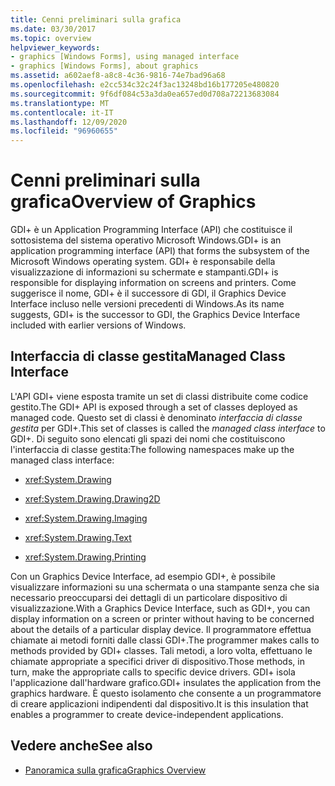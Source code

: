 ```yaml
---
title: Cenni preliminari sulla grafica
ms.date: 03/30/2017
ms.topic: overview
helpviewer_keywords:
- graphics [Windows Forms], using managed interface
- graphics [Windows Forms], about graphics
ms.assetid: a602aef8-a8c8-4c36-9816-74e7bad96a68
ms.openlocfilehash: e2cc534c32c24f3ac13248bd16b177205e480820
ms.sourcegitcommit: 9f6df084c53a3da0ea657ed0d708a72213683084
ms.translationtype: MT
ms.contentlocale: it-IT
ms.lasthandoff: 12/09/2020
ms.locfileid: "96960655"
---
```

# <a name="overview-of-graphics"></a><span data-ttu-id="3c7e0-102">Cenni preliminari sulla grafica</span><span class="sxs-lookup"><span data-stu-id="3c7e0-102">Overview of Graphics</span></span>
<span data-ttu-id="3c7e0-103">GDI+ è un Application Programming Interface (API) che costituisce il sottosistema del sistema operativo Microsoft Windows.</span><span class="sxs-lookup"><span data-stu-id="3c7e0-103">GDI+ is an application programming interface (API) that forms the subsystem of the Microsoft Windows operating system.</span></span> <span data-ttu-id="3c7e0-104">GDI+ è responsabile della visualizzazione di informazioni su schermate e stampanti.</span><span class="sxs-lookup"><span data-stu-id="3c7e0-104">GDI+ is responsible for displaying information on screens and printers.</span></span> <span data-ttu-id="3c7e0-105">Come suggerisce il nome, GDI+ è il successore di GDI, il Graphics Device Interface incluso nelle versioni precedenti di Windows.</span><span class="sxs-lookup"><span data-stu-id="3c7e0-105">As its name suggests, GDI+ is the successor to GDI, the Graphics Device Interface included with earlier versions of Windows.</span></span>  
  
## <a name="managed-class-interface"></a><span data-ttu-id="3c7e0-106">Interfaccia di classe gestita</span><span class="sxs-lookup"><span data-stu-id="3c7e0-106">Managed Class Interface</span></span>  
 <span data-ttu-id="3c7e0-107">L'API GDI+ viene esposta tramite un set di classi distribuite come codice gestito.</span><span class="sxs-lookup"><span data-stu-id="3c7e0-107">The GDI+ API is exposed through a set of classes deployed as managed code.</span></span> <span data-ttu-id="3c7e0-108">Questo set di classi è denominato *interfaccia di classe gestita* per GDI+.</span><span class="sxs-lookup"><span data-stu-id="3c7e0-108">This set of classes is called the *managed class interface* to GDI+.</span></span> <span data-ttu-id="3c7e0-109">Di seguito sono elencati gli spazi dei nomi che costituiscono l'interfaccia di classe gestita:</span><span class="sxs-lookup"><span data-stu-id="3c7e0-109">The following namespaces make up the managed class interface:</span></span>  
  
- <xref:System.Drawing>  
  
- <xref:System.Drawing.Drawing2D>  
  
- <xref:System.Drawing.Imaging>  
  
- <xref:System.Drawing.Text>  
  
- <xref:System.Drawing.Printing>  
  
 <span data-ttu-id="3c7e0-110">Con un Graphics Device Interface, ad esempio GDI+, è possibile visualizzare informazioni su una schermata o una stampante senza che sia necessario preoccuparsi dei dettagli di un particolare dispositivo di visualizzazione.</span><span class="sxs-lookup"><span data-stu-id="3c7e0-110">With a Graphics Device Interface, such as GDI+, you can display information on a screen or printer without having to be concerned about the details of a particular display device.</span></span> <span data-ttu-id="3c7e0-111">Il programmatore effettua chiamate ai metodi forniti dalle classi GDI+.</span><span class="sxs-lookup"><span data-stu-id="3c7e0-111">The programmer makes calls to methods provided by GDI+ classes.</span></span> <span data-ttu-id="3c7e0-112">Tali metodi, a loro volta, effettuano le chiamate appropriate a specifici driver di dispositivo.</span><span class="sxs-lookup"><span data-stu-id="3c7e0-112">Those methods, in turn, make the appropriate calls to specific device drivers.</span></span> <span data-ttu-id="3c7e0-113">GDI+ isola l'applicazione dall'hardware grafico.</span><span class="sxs-lookup"><span data-stu-id="3c7e0-113">GDI+ insulates the application from the graphics hardware.</span></span> <span data-ttu-id="3c7e0-114">È questo isolamento che consente a un programmatore di creare applicazioni indipendenti dal dispositivo.</span><span class="sxs-lookup"><span data-stu-id="3c7e0-114">It is this insulation that enables a programmer to create device-independent applications.</span></span>  
  
## <a name="see-also"></a><span data-ttu-id="3c7e0-115">Vedere anche</span><span class="sxs-lookup"><span data-stu-id="3c7e0-115">See also</span></span>

- [<span data-ttu-id="3c7e0-116">Panoramica sulla grafica</span><span class="sxs-lookup"><span data-stu-id="3c7e0-116">Graphics Overview</span></span>](graphics-overview-windows-forms.md)

